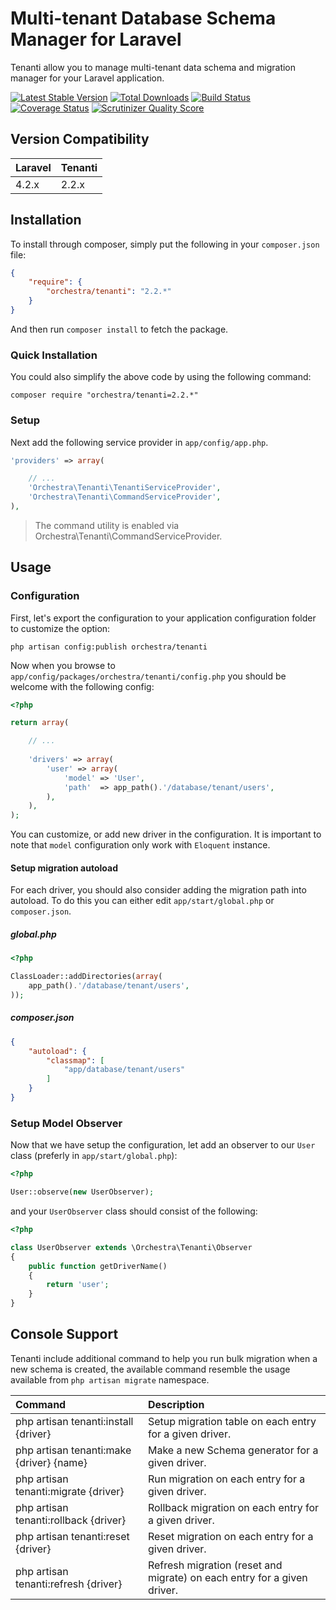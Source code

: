 Multi-tenant Database Schema Manager for Laravel
==============

Tenanti allow you to manage multi-tenant data schema and migration manager for your Laravel application.

[![Latest Stable Version](https://poser.pugx.org/orchestra/tenanti/v/stable.png)](https://packagist.org/packages/orchestra/tenanti) 
[![Total Downloads](https://poser.pugx.org/orchestra/tenanti/downloads.png)](https://packagist.org/packages/orchestra/tenanti) 
[![Build Status](https://travis-ci.org/orchestral/tenanti.svg?branch=2.2)](https://travis-ci.org/orchestral/tenanti) 
[![Coverage Status](https://coveralls.io/repos/orchestral/tenanti/badge.png?branch=2.2)](https://coveralls.io/r/orchestral/tenanti?branch=2.2) 
[![Scrutinizer Quality Score](https://scrutinizer-ci.com/g/orchestral/tenanti/badges/quality-score.png?b=2.2)](https://scrutinizer-ci.com/g/orchestral/tenanti/) 

## Version Compatibility

Laravel  | Tenanti
:--------|:---------
 4.2.x   | 2.2.x

## Installation

To install through composer, simply put the following in your `composer.json` file:
 
```json
{
	"require": {
		"orchestra/tenanti": "2.2.*"
	}	
}
```

And then run `composer install` to fetch the package.

### Quick Installation

You could also simplify the above code by using the following command:

```
composer require "orchestra/tenanti=2.2.*"
```

### Setup

Next add the following service provider in `app/config/app.php`.

```php
'providers' => array(

	// ...
	'Orchestra\Tenanti\TenantiServiceProvider',
	'Orchestra\Tenanti\CommandServiceProvider',
),
```

> The command utility is enabled via Orchestra\Tenanti\CommandServiceProvider.

## Usage

### Configuration

First, let's export the configuration to your application configuration folder to customize the option:

```
php artisan config:publish orchestra/tenanti
```

Now when you browse to `app/config/packages/orchestra/tenanti/config.php` you should be welcome with the following config:

```php
<?php

return array(

	// ...
	
	'drivers' => array(
        'user' => array(
            'model' => 'User',
            'path'  => app_path().'/database/tenant/users',
        ),
    ),
);
```

You can customize, or add new driver in the configuration. It is important to note that `model` configuration only work with `Eloquent` instance.

#### Setup migration autoload

For each driver, you should also consider adding the migration path into autoload. To do this you can either edit `app/start/global.php` or `composer.json`.

##### global.php

```php
<?php

ClassLoader::addDirectories(array(
	app_path().'/database/tenant/users',
));
```

##### composer.json

```json
{
	"autoload": {
		"classmap": [
			"app/database/tenant/users"
		]
	}
}
```

### Setup Model Observer

Now that we have setup the configuration, let add an observer to our `User` class (preferly in `app/start/global.php`):

```php
<?php

User::observe(new UserObserver);
```

and your `UserObserver` class should consist of the following:

```php
<?php

class UserObserver extends \Orchestra\Tenanti\Observer
{
	public function getDriverName()
	{
		return 'user';
	}
}
```

## Console Support

Tenanti include additional command to help you run bulk migration when a new schema is created, the available command resemble the usage available from `php artisan migrate` namespace.

Command                                    | Description
:------------------------------------------|:---------------------
 php artisan tenanti:install {driver}      | Setup migration table on each entry for a given driver.
 php artisan tenanti:make {driver} {name}  | Make a new Schema generator for a given driver.
 php artisan tenanti:migrate {driver}      | Run migration on each entry for a given driver.
 php artisan tenanti:rollback {driver}     | Rollback migration on each entry for a given driver.
 php artisan tenanti:reset {driver}        | Reset migration on each entry for a given driver.
 php artisan tenanti:refresh {driver}      | Refresh migration (reset and migrate) on each entry for a given driver. 